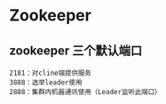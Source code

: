 Zookeeper
=========

## zookeeper 三个默认端口
    2181：对cline端提供服务
    3888：选举leader使用
    2888：集群内机器通讯使用（Leader监听此端口）